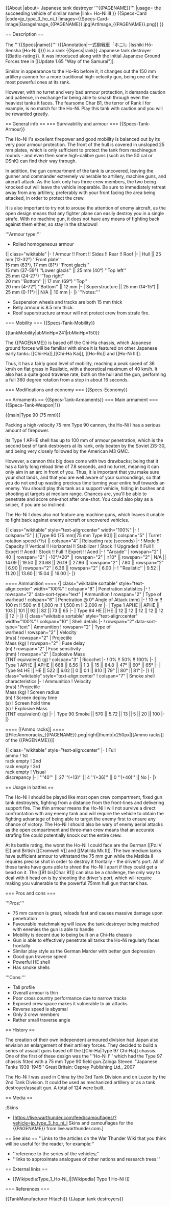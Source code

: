 {{About
|about= Japanese tank destroyer '''{{PAGENAME}}'''
|usage= the succeeding vehicle of similar name
|link= Ho-Ni III
}}
{{Specs-Card
|code=jp_type_3_ho_ni_I
|images={{Specs-Card-Image|GarageImage_{{PAGENAME}}.jpg|ArtImage_{{PAGENAME}}.png}}
}}

== Description ==
<!-- ''In the description, the first part should be about the history of the creation and combat usage of the vehicle, as well as its key features. In the second part, tell the reader about the ground vehicle in the game. Insert a screenshot of the vehicle, so that if the novice player does not remember the vehicle by name, he will immediately understand what kind of vehicle the article is talking about.'' -->
The '''{{Specs|name}}''' ({{Annotation|一式砲戦車「ホニI」|Isshiki Hō-Sensha [Ho-Ni I]}}) is a rank {{Specs|rank}} Japanese tank destroyer {{Battle-rating}}. It was introduced along with the initial Japanese Ground Forces tree in [[Update 1.65 "Way of the Samurai"]].

Similar in appearance to the Ho-Ro before it, it changes out the 150 mm artillery cannon for a more traditional high-velocity gun, being one of the most powerful ones at its rank.

However, with no turret and very bad armour protection, it demands caution and patience, in exchange for being able to smash through even the heaviest tanks it faces. The fearsome Char B1, the terror of Rank I for example, is no match for the Ho-Ni. Play this tank with caution and you will be rewarded greatly.

== General info ==
=== Survivability and armour ===
{{Specs-Tank-Armour}}
<!-- ''Describe armour protection. Note the most well protected and key weak areas. Appreciate the layout of modules as well as the number and location of crew members. Is the level of armour protection sufficient, is the placement of modules helpful for survival in combat? If necessary use a visual template to indicate the most secure and weak zones of the armour.'' -->
The Ho-Ni I's excellent firepower and good mobility is balanced out by its very poor armour protection. The front of the hull is covered in unsloped 25 mm plates, which is only sufficient to protect the tank from machinegun rounds - and even then some high-calibre guns (such as the 50 cal or DShK) can find their way through.

In addition, the gun compartment of the tank is uncovered, leaving the gunner and commander extremely vulnerable to artillery, machine guns, and aircraft attack. As the tank only has three crew members, the two being knocked out will leave the vehicle inoperable. Be sure to immediately retreat away from any artillery, preferably with your front facing the area being attacked, in order to protect the crew.

It is also important to try not to arouse the attention of enemy aircraft, as the open design means that any fighter plane can easily destroy you in a single strafe. With no machine gun, it does not have any means of fighting back against them either, so stay in the shadows!

'''Armour type:'''

* Rolled homogeneous armour

{| class="wikitable"
|-
! Armour !! Front !! Sides !! Rear !! Roof
|-
| Hull || 25 mm (12-32°) ''Front plate'' <br> 15 mm (63°), 17 mm (81°) ''Front glacis'' <br> 15 mm (37-59°) ''Lower glacis'' || 25 mm (40°) ''Top left'' <br> 25 mm (24-27°) ''Top right'' <br> 20 mm ''Bottom'' || 17 mm (69°) ''Top'' <br> 20 mm (4-72°) ''Bottom'' || 12 mm
|-
| Superstructure || 25 mm (14-15°) || 25 mm (0-11°) || N/A || 10 mm
|-
|}
'''Notes:'''

* Suspension wheels and tracks are both 15 mm thick
* Belly armour is 8.5 mm thick.
* Roof superstructure armour will not protect crew from strafe fire.

=== Mobility ===
{{Specs-Tank-Mobility}}
<!-- ''Write about the mobility of the ground vehicle. Estimate the specific power and manoeuvrability, as well as the maximum speed forwards and backwards.'' -->

{{tankMobility|abMinHp=241|rbMinHp=150}}

The {{PAGENAME}} is based off the Chi-Ha chassis, which Japanese ground forces will be familiar with since it is featured on other Japanese early tanks: [[Chi-Ha]],[[Chi-Ha Kai]], [[Ho-Ro]] and [[Ho-Ni III]].

Thus, it has a fairly good level of mobility, reaching a peak speed of 36 km/h on flat grass in Realistic, with a theoretical maximum of 40 km/h. It also has a quite good traverse rate, both on the hull and the gun, performing a full 360 degree rotation from a stop in about 16 seconds.

=== Modifications and economy ===
{{Specs-Economy}}

== Armaments ==
{{Specs-Tank-Armaments}}
=== Main armament ===
{{Specs-Tank-Weapon|1}}
<!-- ''Give the reader information about the characteristics of the main gun. Assess its effectiveness in a battle based on the reloading speed, ballistics and the power of shells. Do not forget about the flexibility of the fire, that is how quickly the cannon can be aimed at the target, open fire on it and aim at another enemy. Add a link to the main article on the gun: <code><nowiki>{{main|Name of the weapon}}</nowiki></code>. Describe in general terms the ammunition available for the main gun. Give advice on how to use them and how to fill the ammunition storage.'' -->
{{main|Type 90 (75 mm)}}

Packing a high-velocity 75 mm Type 90 cannon, the Ho-Ni I has a serious amount of firepower.

Its Type 1 APHE shell has up to 100 mm of armour penetration, which is the second best of tank destroyers at its rank, only beaten by the Soviet ZiS-30, and being very closely followed by the American M3 GMC.

However, a cannon this big does come with two drawbacks; being that it has a fairly long reload time of 7.8 seconds, and no turret, meaning it can only aim in an arc in front of you. Thus, it is important that you make sure your shot lands, and that you are well aware of your surroundings, so that you do not end up wasting precious time turning your entire hull towards an enemy. You should play this tank as a support vehicle, hiding in bushes and shooting at targets at medium range. Chances are, you'll be able to penetrate and score one-shot after one-shot. You could also play as a sniper, if you are so inclined.

The Ho-Ni I does also not feature any machine guns, which leaves it unable to fight back against enemy aircraft or uncovered vehicles.

{| class="wikitable" style="text-align:center" width="100%"
|-
! colspan="5" | [[Type 90 (75 mm)|75 mm Type 90]] || colspan="5" | Turret rotation speed (°/s) || colspan="4" | Reloading rate (seconds)
|-
! Mode !! Capacity !! Vertical !! Horizontal !! Stabilizer
! Stock !! Upgraded !! Full !! Expert !! Aced
! Stock !! Full !! Expert !! Aced
|-
! ''Arcade''
| rowspan="2" | 40 || rowspan="2" | -10°/+20° || rowspan="2" | ±10° || rowspan="2" | N/A || 14.09 || 19.50 || 23.68 || 26.19 || 27.86 || rowspan="2" | 7.80 || rowspan="2" | 6.90 || rowspan="2" | 6.36 || rowspan="2" | 6.00
|-
! ''Realistic''
| 9.52 || 11.20 || 13.60 || 15.04 || 16.00
|-
|}

==== Ammunition ====
{| class="wikitable sortable" style="text-align:center" width="100%"
! colspan="8" | Penetration statistics
|-
! rowspan="2" data-sort-type="text" | Ammunition
! rowspan="2" | Type of<br>warhead
! colspan="6" | Penetration @ 0° Angle of Attack (mm)
|-
! 10 m !! 100 m !! 500 m !! 1,000 m !! 1,500 m !! 2,000 m
|-
| Type 1 APHE || APHE || 103 || 101 || 92 || 82 || 73 || 65
|-
| Type 94 HE || HE || 12 || 12 || 12 || 12 || 12 || 12
|-
|}
{| class="wikitable sortable" style="text-align:center" width="100%"
! colspan="10" | Shell details
|-
! rowspan="2" data-sort-type="text" | Ammunition
! rowspan="2" | Type of<br>warhead
! rowspan="2" | Velocity<br>(m/s)
! rowspan="2" | Projectile<br>Mass (kg)
! rowspan="2" | Fuse delay<br>(m)
! rowspan="2" | Fuse sensitivity<br>(mm)
! rowspan="2" | Explosive Mass<br>(TNT equivalent) (g)
! colspan="3" | Ricochet
|-
! 0% !! 50% !! 100%
|-
| Type 1 APHE || APHE || 668 || 6.56 || 1.3 || 15 || 84.8 || 47° || 60° || 65°
|-
| Type 94 HE || HE || 522 || 6.02 || 0 || 0.1 || 810 || 79° || 80° || 81°
|-
|}
{| class="wikitable" style="text-align:center"
! colspan="7" | Smoke shell characteristics
|-
! Ammunition
! Velocity<br>(m/s)
! Projectile<br>Mass (kg)
! Screen radius<br>(m)
! Screen deploy time<br>(s)
! Screen hold time<br>(s)
! Explosive Mass<br>(TNT equivalent) (g)
|-
| Type 90 Smoke || 570 || 5.72 || 13 || 5 || 20 || 100
|-
|}

==== [[Ammo racks]] ====
[[File:Ammoracks_{{PAGENAME}}.png|right|thumb|x250px|[[Ammo racks]] of the {{PAGENAME}}]]
<!-- '''Last updated: 1.101.0.53''' -->
{| class="wikitable" style="text-align:center"
|-
! Full<br>ammo
! 1st<br>rack empty
! 2nd<br>rack empty
! 3rd<br>rack empty
! Visual<br>discrepancy
|-
| '''40''' || 27&nbsp;''(+13)'' || 4&nbsp;''(+36)'' || 0&nbsp;''(+40)'' || No
|-
|}

== Usage in battles ==
<!-- ''Describe the tactics of playing in the vehicle, the features of using vehicles in the team and advice on tactics. Refrain from creating a "guide" - do not impose a single point of view but instead give the reader food for thought. Describe the most dangerous enemies and give recommendations on fighting them. If necessary, note the specifics of the game in different modes (AB, RB, SB).'' -->
The Ho-Ni I should be played like most open crew compartment, fixed gun tank destroyers, fighting from a distance from the front-lines and delivering support fire. The thin armour means the Ho-Ni I will not survive a direct confrontation with any enemy tank and will require the vehicle to obtain the fighting advantage of being able to target the enemy first to ensure any chance of victory. The Ho-Ni I should also be wary of enemy aerial attacks as the open compartment and three-man crew means that an accurate strafing fire could potentially knock out the entire crew.

At its battle rating, the worst the Ho-Ni I could face are the German [[Pz.IV E]] and British [[Cromwell V]] and [[Matilda Mk II]]. The two medium tanks have sufficient armour to withstand the 75 mm gun while the Matilda II requires precise shot in order to destroy it frontally - the driver's port. All of these tanks have guns able to shred the Ho-Ni I apart if they could get a bead on it. The [[B1 bis|Char B1]] can also be a challenge, the only way to deal with it head on is by shooting the driver's port, which will require making you vulnerable to the powerful 75mm hull gun that tank has.

=== Pros and cons ===
<!-- ''Summarise and briefly evaluate the vehicle in terms of its characteristics and combat effectiveness. Mark its pros and cons in a bulleted list. Try not to use more than 6 points for each of the characteristics. Avoid using categorical definitions such as "bad", "good" and the like - use substitutions with softer forms such as "inadequate" and "effective".'' -->

'''Pros:'''

* 75 mm cannon is great, reloads fast and causes massive damage upon penetration
* Favourable matchmaking will leave the tank destroyer being matched with enemies the gun is able to handle
* Mobility is decent due to being built on a Chi-Ha chassis
* Gun is able to effectively penetrate all tanks the Ho-Ni regularly faces frontally
* Similar play style as the German Marder with better gun depression
* Good gun traverse speed
* Powerful HE shell
* Has smoke shells

'''Cons:'''

* Tall profile
* Overall armour is thin
* Poor cross country performance due to narrow tracks
* Exposed crew space makes it vulnerable to air attacks
* Reverse speed is abysmal
* Only 3 crew members
* Rather small traverse angle

== History ==
<!-- ''Describe the history of the creation and combat usage of the vehicle in more detail than in the introduction. If the historical reference turns out to be too long, take it to a separate article, taking a link to the article about the vehicle and adding a block "/History" (example: <nowiki>https://wiki.warthunder.com/(Vehicle-name)/History</nowiki>) and add a link to it here using the <code>main</code> template. Be sure to reference text and sources by using <code><nowiki><ref></ref></nowiki></code>, as well as adding them at the end of the article with <code><nowiki><references /></nowiki></code>. This section may also include the vehicle's dev blog entry (if applicable) and the in-game encyclopedia description (under <code><nowiki>=== In-game description ===</nowiki></code>, also if applicable).'' -->
The creation of their own independent armoured division had Japan also envision an enlargement of their artillery forces. They decided to build a series of assault guns based off the [[Chi-Ha|Type 97 Chi-Ha]] chassis. One of the first of these design was the '''Ho-Ni I''' which had the Type 97 chassis fitted with a 75 mm Type 90 field gun.<ref name="ZalogaJapaneseTank">Zaloga Steven. ''Japanese Tanks 1939-1945'' Great Britain: Osprey Publishing Ltd., 2007</ref>

The Ho-Ni I was used in China by the 3rd Tank Division and on Luzon by the 2nd Tank Division. It could be used as mechanized artillery or as a tank destroyer/assault gun. A total of 124 were built.

== Media ==
<!-- ''Excellent additions to the article would be video guides, screenshots from the game, and photos.'' -->

;Skins

* [https://live.warthunder.com/feed/camouflages/?vehicle=jp_type_3_ho_ni_I Skins and camouflages for the {{PAGENAME}} from live.warthunder.com.]

== See also ==
''Links to the articles on the War Thunder Wiki that you think will be useful for the reader, for example:''

* ''reference to the series of the vehicles;''
* ''links to approximate analogues of other nations and research trees.''

== External links ==
<!-- ''Paste links to sources and external resources, such as:''
* ''topic on the official game forum;''
* ''other literature.'' -->

* [[Wikipedia:Type_1_Ho-Ni_I|[Wikipedia] Type 1 Ho-Ni I]]

=== References ===
<references />

{{TankManufacturer Hitachi}}
{{Japan tank destroyers}}